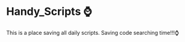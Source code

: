 # Handy_Scripts	:watch:
This is a place saving all daily scripts. Saving code searching time!!!:watch:
